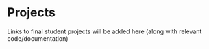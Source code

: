 Projects
========

Links to final student projects will be added here (along with relevant code/documentation)